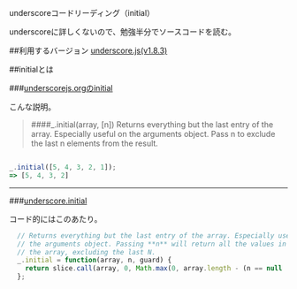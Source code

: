 underscoreコードリーディング（initial）


underscoreに詳しくないので、勉強半分でソースコードを読む。


##利用するバージョン
[underscore.js(v1.8.3)](https://github.com/jashkenas/underscore/tree/1.8.3)


##initialとは



###[underscorejs.orgのinitial](http://underscorejs.org/#initial)

こんな説明。
>####_.initial(array, [n]) 
>Returns everything but the last entry of the array. 
>Especially useful on the arguments object. 
>Pass n to exclude the last n elements from the result.



```javascript

_.initial([5, 4, 3, 2, 1]);
=> [5, 4, 3, 2]

```

------------- 



###[underscore.initial](https://github.com/jashkenas/underscore/blob/1.8.3/underscore.js#L462)

コード的にはこのあたり。


```javascript
  // Returns everything but the last entry of the array. Especially useful on
  // the arguments object. Passing **n** will return all the values in
  // the array, excluding the last N.
  _.initial = function(array, n, guard) {
    return slice.call(array, 0, Math.max(0, array.length - (n == null || guard ? 1 : n)));
  };

```

